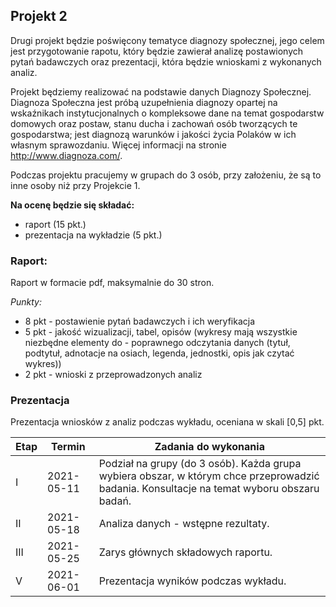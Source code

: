 ## Projekt 2
Drugi projekt będzie poświęcony tematyce diagnozy społecznej, jego celem jest przygotowanie rapotu, który będzie zawierał analizę postawionych pytań badawczych oraz prezentacji, która będzie wnioskami z wykonanych analiz.

Projekt będziemy realizować na podstawie danych Diagnozy Społecznej. 
Diagnoza Społeczna jest próbą uzupełnienia diagnozy opartej na wskaźnikach instytucjonalnych o kompleksowe dane na temat gospodarstw domowych oraz postaw, stanu ducha i zachowań osób tworzących te gospodarstwa; jest diagnozą warunków i jakości życia Polaków w ich własnym sprawozdaniu. Więcej informacji na stronie http://www.diagnoza.com/.

Podczas projektu pracujemy w grupach do 3 osób, przy założeniu, że są to inne osoby niż przy Projekcie 1.

**Na ocenę będzie się składać:**
- raport (15 pkt.)
- prezentacja na wykładzie (5 pkt.) 

### Raport:
Raport w formacie pdf, maksymalnie do 30 stron.

*Punkty:*

- 8 pkt - postawienie pytań badawczych i ich weryfikacja
- 5 pkt - jakość wizualizacji, tabel, opisów (wykresy mają wszystkie niezbędne elementy do - poprawnego odczytania danych (tytuł, podtytuł, adnotacje na osiach, legenda, jednostki, opis jak czytać wykres))
- 2 pkt - wnioski z przeprowadzonych analiz

### Prezentacja
Prezentacja wniosków z analiz podczas wykładu, oceniana w skali [0,5] pkt.

|Etap  | Termin  | Zadania do wykonania| 
|--|--|--|
| I |2021-05-11 | Podział na grupy (do 3 osób). Każda grupa wybiera obszar, w którym chce przeprowadzić badania. Konsultacje na temat wyboru obszaru badań.|
|II|2021-05-18|Analiza danych - wstępne rezultaty.|
|III|2021-05-25|Zarys głównych składowych raportu.|
|V|2021-06-01|Prezentacja wyników podczas wykładu.|

